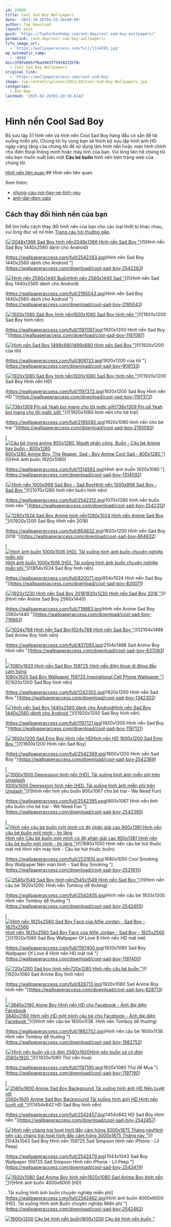 ```yaml
---
id: 20066
title: Cool Sad Boy Wallpapers
date: '2021-10-26T04:55:38+00:00'
author: Top Download
layout: post
guid: 'https://Tophinhanhdep.com/anh-dep/cool-sad-boy-wallpapers/'
permalink: /anh-dep/cool-sad-boy-wallpapers/
fifu_image_url:
  - 'https://wallpaperaccess.com/full/1114591.jpg'
wp_automatic_camp:
  - '8098'
d1cc3f8fe895ff6a5943ff59102235f8:
  - Cool Sad Boy Wallpapers
original_link:
  - 'https://wallpaperaccess.com/cool-sad-boy'
image: /wp-content/uploads/2021/10/Cool-Sad-Boy-Wallpapers.jpg
categories:
  - Ảnh Đẹp
lastmod: '2025-02-26T01:20:38.614Z'
---
```

# Hình nền Cool Sad Boy

Bộ sưu tập 51 hình nền và hình nền Cool Sad Boy hàng đầu có sẵn để tải xuống miễn phí. Chúng tôi hy vọng bạn sẽ thích bộ sưu tập hình ảnh HD ngày càng tăng của chúng tôi để sử dụng làm hình nền hoặc màn hình chính cho điện thoại thông minh hoặc máy tính của bạn. Vui lòng liên hệ chúng tôi nếu bạn muốn xuất bản một **Cậu bé buồn** hình nền trên trang web của chúng tôi.

[Hình nền liên quan ](#related) ## Hình nền liên quan.

   
 Xem thêm:

   
- [nhung-cau-noi-hay-ve-tinh-yeu](https://tophinhanhdep.com/nhung-cau-noi-hay/nhung-cau-noi-hay-ve-tinh-yeu/)
- [anh-dai-dien-zalo](https://tophinhanhdep.com/anh-avatar/anh-dai-dien-zalo/)

## Cách thay đổi hình nền của bạn

Để tìm hiểu cách thay đổi hình nền của bạn cho các loại thiết bị khác nhau, vui lòng đọc về nó trên [Trang câu hỏi thường gặp](https://tophinhanhdep.com/faq/).

  
[[![2048x1366 Sad Boy hình nền](https://wallpaperaccess.com/full/1114591.jpg)2048x1366 Hình nền Sad Boy "](https://wallpaperaccess.com/download/cool-sad-boy-1114591)](![Hình nền Sad Boy 1440x2560 dành cho Android)

(https://wallpaperaccess.com/full/2542263.jpg)Hình nền Sad Boy 1440x2560 dành cho Android "](https://wallpaperaccess.com/download/cool-sad-boy-2542263)

[[![Hình nền 2560x1440 Buồn](https://wallpaperaccess.com/full/2542265.jpg)Hình nền 2560x1440 Sad "](https://wallpaperaccess.com/download/cool-sad-boy-2542265)](![Hình nền Sad Boy 1440x2560 dành cho Android)

(https://wallpaperaccess.com/full/2195043.jpg)Hình nền Sad Boy 1440x2560 dành cho Android "](https://wallpaperaccess.com/download/cool-sad-boy-2195043)

[[![1920x1080 Sad Boy hình nền](https://wallpaperaccess.com/full/2195115.jpg)1920x1080 Sad Boy hình nền "](https://wallpaperaccess.com/download/cool-sad-boy-2195115)](![1920x1200 Sad Boy hình nền)

(https://wallpaperaccess.com/full/1197097.jpg)1920x1200 Hình nền Sad Boy "](https://wallpaperaccess.com/download/cool-sad-boy-1197097)

[[![Hình nền Sad Boy 1499x880](https://wallpaperaccess.com/full/2542277.jpg)1499x880 Hình nền Sad Boy "](https://wallpaperaccess.com/download/cool-sad-boy-2542277)](![1920x1200 của tôi)

(https://wallpaperaccess.com/full/906133.jpg)1920x1200 của tôi "](https://wallpaperaccess.com/download/cool-sad-boy-906133)

[[![1920x1080 Sad Boy hình nền](https://wallpaperaccess.com/full/2542284.jpg)1920x1080 Sad Boy hình nền "](https://wallpaperaccess.com/download/cool-sad-boy-2542284)](![1920x1200 Sad Boy Hình nền HD)

(https://wallpaperaccess.com/full/1197372.jpg)1920x1200 Sad Boy Hình nền HD "](https://wallpaperaccess.com/download/cool-sad-boy-1197372)

[[![736x1309 Pin på Yeah boi mang cho tôi nước sốt!](https://wallpaperaccess.com/full/1593641.jpg)736x1309 Pin på Yeah boi mang cho tôi nước sốt! "](https://wallpaperaccess.com/download/cool-sad-boy-1593641)](![1920x1080 hình nền cho bé trai)

(https://wallpaperaccess.com/full/2195092.jpg)1920x1080 hình nền cho bé trai "](https://wallpaperaccess.com/download/cool-sad-boy-2195092)

[[![Cậu bé trong anime 800x1280, Người phản công, Buồn - Cậu bé Anime hay buồn - 800x1280](https://wallpaperaccess.com/full/2492043.jpg)800x1280 Anime Boy, The Reaper, Sad - Boy Anime Cool Sad - 800x1280 "](https://wallpaperaccess.com/download/cool-sad-boy-2492043)](![Hình ảnh buồn 1920x1080)

(https://wallpaperaccess.com/full/1314592.jpg)Hình ảnh buồn 1920x1080 "](https://wallpaperaccess.com/download/cool-sad-boy-1314592)

[[![Hình nền 1000x998 Sad Boy - Sad Boy](https://wallpaperaccess.com/full/2542294.jpg)Hình nền 1000x998 Sad Boy - Sad Boy "](https://wallpaperaccess.com/download/cool-sad-boy-2542294)](![1070x1280 hình nền buồn hình nền)

(https://wallpaperaccess.com/full/2542312.jpg)1070x1280 hình nền buồn hình nền "](https://wallpaperaccess.com/download/cool-sad-boy-2542312)

[[![1280x1024 Sad Boy Anime hình nền](https://wallpaperaccess.com/full/1503836.jpg)1280x1024 Hình nền Anime Sad Boy "](https://wallpaperaccess.com/download/cool-sad-boy-1503836)](![1920x1200 Sad Boy Hình nền 2018)

(https://wallpaperaccess.com/full/864632.jpg)1920x1200 Hình nền Sad Boy 2018 "](https://wallpaperaccess.com/download/cool-sad-boy-864632)

[[![Hình ảnh buồn 1000x1506 [HD].  Tải xuống hình ảnh buồn chuyên nghiệp miễn phí](https://wallpaperaccess.com/full/1500718.jpg)Hình ảnh buồn 1000x1506 \[HD\]. Tải xuống hình ảnh buồn chuyên nghiệp miễn phí "](https://wallpaperaccess.com/download/cool-sad-boy-1500718)](![854x1024 Sad Boy hình nền)

(https://wallpaperaccess.com/full/820071.jpg)854x1024 Hình nền Sad Boy "](https://wallpaperaccess.com/download/cool-sad-boy-820071)

[[![1920x1230 Hình nền Sad Boy 2018](https://wallpaperaccess.com/full/2542320.jpg)1920x1230 Hình nền Sad Boy 2018 "](https://wallpaperaccess.com/download/cool-sad-boy-2542320)](![Hình nền Anime Sad Boy 2560x1440)

(https://wallpaperaccess.com/full/719863.jpg)Hình nền Anime Sad Boy 2560x1440 "](https://wallpaperaccess.com/download/cool-sad-boy-719863)

[[![1024x768 Hình nền Sad Boy](https://wallpaperaccess.com/full/2542338.jpg)1024x768 Hình nền Sad Boy "](https://wallpaperaccess.com/download/cool-sad-boy-2542338)](![2104x1488 Sad Anime Boy hình nền)

(https://wallpaperaccess.com/full/837093.jpg)2104x1488 Sad Anime Boy Hình nền "](https://wallpaperaccess.com/download/cool-sad-boy-837093)

[[![1080x1920 Hình nền Sad Boy 159725 Hình nền điện thoại di động đầy cảm hứng](https://wallpaperaccess.com/full/1197368.jpg)1080x1920 Sad Boy Wallpaper 159725 Inspirational Cell Phone Wallpaper "](https://wallpaperaccess.com/download/cool-sad-boy-1197368)](![1920x1200 Sad Boy hình nền)

(https://wallpaperaccess.com/full/1342302.jpg)1920x1200 Hình nền Sad Boy "](https://wallpaperaccess.com/download/cool-sad-boy-1342302)

[[![Hình nền Sad Boy 1440x2560 dành cho Android](https://wallpaperaccess.com/full/2542366.jpg)Hình nền Sad Boy 1440x2560 dành cho Android "](https://wallpaperaccess.com/download/cool-sad-boy-2542366)](![1920x1200 Sad Boy hình nền)

(https://wallpaperaccess.com/full/1197121.jpg)1920x1200 Hình nền Sad Boy "](https://wallpaperaccess.com/download/cool-sad-boy-1197121)

[[![1600x1200 Sad Emo Boy Hình nền HD](https://wallpaperaccess.com/full/1197077.jpg)Hình nền HD 1600x1200 Sad Emo Boy "](https://wallpaperaccess.com/download/cool-sad-boy-1197077)](![1600x1200 Hình nền Sad Boy)

(https://wallpaperaccess.com/full/2542369.jpg)1600x1200 Hình nền Sad Boy "](https://wallpaperaccess.com/download/cool-sad-boy-2542369)

[[![1000x1500 Depression hình nền [HD].  Tải xuống hình ảnh miễn phí trên Unsplash](https://wallpaperaccess.com/full/901054.jpg)1000x1500 Depression hình nền \[HD\]. Tải xuống hình ảnh miễn phí trên Unplash "](https://wallpaperaccess.com/download/cool-sad-boy-901054)](![Hình nền tình yêu buồn 800x1067 cho bé trai - We Need Fun)

(https://wallpaperaccess.com/full/2542395.png)800x1067 Hình nền tình yêu buồn cho bé trai - We Need Fun "](https://wallpaperaccess.com/download/cool-sad-boy-2542395)

[[![Hình nền cậu bé buồn một mình có độ phân giải cao 900x1381 Hình nền cậu bé buồn một mình - Im lặng](https://wallpaperaccess.com/full/2422840.jpg)Hình nền Cậu bé buồn một mình có độ phân giải cao 900x1381 Hình nền cậu bé buồn một mình - Im lặng "](https://wallpaperaccess.com/download/cool-sad-boy-2422840)](![1680x1050 Hình nền cậu bé hút thuốc mát mẻ Hình nền máy tính - Cậu bé hút thuốc buồn)

(https://wallpaperaccess.com/full/2531610.jpg)1680x1050 Cool Smoking Boy Wallpaper Nền màn hình - Sad Boy Smoking "](https://wallpaperaccess.com/download/cool-sad-boy-2531610)

[[![2545x1549 Sad Boy hình nền](https://wallpaperaccess.com/full/942591.jpg)2545x1549 Hình nền Sad Boy "](https://wallpaperaccess.com/download/cool-sad-boy-942591)](![Hình nền cậu bé 1920x1200.  Hình nền Tomboy dễ thương)

(https://wallpaperaccess.com/full/2542405.jpg)Hình nền cậu bé 1920x1200. Hình nền Tomboy dễ thương "](https://wallpaperaccess.com/download/cool-sad-boy-2542405)

[[![Hình nền 1825x2560 Sad Boy Face của Alfie Jordan - Sad Boy - 1825x2560](https://wallpaperaccess.com/full/2542408.jpg)Hình nền 1825x2560 Sad Boy Face của Alfie Jordan - Sad Boy - 1825x2560 "](https://wallpaperaccess.com/download/cool-sad-boy-2542408)](![1920x1080 Sad Boy Wallpaper Of Love 8 Hình nền HD mát mẻ)

(https://wallpaperaccess.com/full/1197400.jpg)1920x1080 Sad Boy Wallpaper Of Love 8 Hình nền HD mát mẻ "](https://wallpaperaccess.com/download/cool-sad-boy-1197400)

[[![720x1280 Sad boy hình nền](https://wallpaperaccess.com/full/1932249.jpg)720x1280 Hình nền cậu bé buồn "](https://wallpaperaccess.com/download/cool-sad-boy-1932249)](![1920x1080 Sad Anime Boy hình nền)

(https://wallpaperaccess.com/full/828713.jpg)1920x1080 Sad Anime Boy hình nền "](https://wallpaperaccess.com/download/cool-sad-boy-828713)

[[![3840x2160 Alone Boy Hình nền HD cho Facebook - Ảnh đại diện Facebook](https://wallpaperaccess.com/full/2542442.jpg)3840x2160 Hình nền HD một mình cậu bé cho Facebook - Ảnh đại diện Facebook "](https://wallpaperaccess.com/download/cool-sad-boy-2542442)](![Hình nền cậu bé 1600x1138.  Hình nền Tomboy dễ thương)

(https://wallpaperaccess.com/full/1882752.jpg)Hình nền cậu bé 1600x1138. Hình nền Tomboy dễ thương "](https://wallpaperaccess.com/download/cool-sad-boy-1882752)

[[![Hình nền buồn và cô đơn 2560x1920](https://wallpaperaccess.com/full/1114598.jpg)Hình nền buồn và cô đơn 2560x1920 "](https://wallpaperaccess.com/download/cool-sad-boy-1114598)](![1920x1080 Thứ cần mua)

(https://wallpaperaccess.com/full/1197190.jpg)1920x1080 Thứ để Mua "](https://wallpaperaccess.com/download/cool-sad-boy-1197190)

[[![2560x1600 Anime Sad Boy Background Tải xuống hình ảnh HD Nền tuyệt vời](https://wallpaperaccess.com/full/1584874.jpg)2560x1600 Anime Sad Boy Background Tải xuống hình ảnh HD Hình nền tuyệt vời "](https://wallpaperaccess.com/download/cool-sad-boy-1584874)](![1454x842 HD Sad Boy hình nền)

(https://wallpaperaccess.com/full/2542457.jpg)1454x842 HD Sad Boy Hình nền "](https://wallpaperaccess.com/download/cool-sad-boy-2542457)

[[![Hình nền chàng trai hoạt hình đầy cảm hứng 3000x1875 Tháng này](https://wallpaperaccess.com/full/2542466.jpg)Hình nền các chàng trai hoạt hình đầy cảm hứng 3000x1875 Tháng này "](https://wallpaperaccess.com/download/cool-sad-boy-2542466)](![1043x1043 Sad Boy Hình nền 159725 Sad Simpson Hình nền iPhone - Lil Peep)

(https://wallpaperaccess.com/full/2542479.jpg)1043x1043 Sad Boy Wallpaper 159725 Sad Simpson Hình nền iPhone - Lil Peep "](https://wallpaperaccess.com/download/cool-sad-boy-2542479)

[[![1920x1080 Sad Anime Boy hình nền](https://wallpaperaccess.com/full/1500549.jpg)1920x1080 Sad Anime Boy hình nền "](https://wallpaperaccess.com/download/cool-sad-boy-1500549)](![Hình ảnh buồn 4000x6000 [HD)

.  Tải xuống hình ảnh buồn chuyên nghiệp miễn phí](https://wallpaperaccess.com/full/2542462.jpg)Hình ảnh buồn 4000x6000 \[HD\]. Tải xuống Hình ảnh Buồn chuyên nghiệp Miễn phí "](https://wallpaperaccess.com/download/cool-sad-boy-2542462)

[![1600x1200 Cậu bé hình nền buồn](https://wallpaperaccess.com/full/2542485.jpg)1600x1200 Cậu bé hình nền buồn "](https://wallpaperaccess.com/download/cool-sad-boy-2542485)
